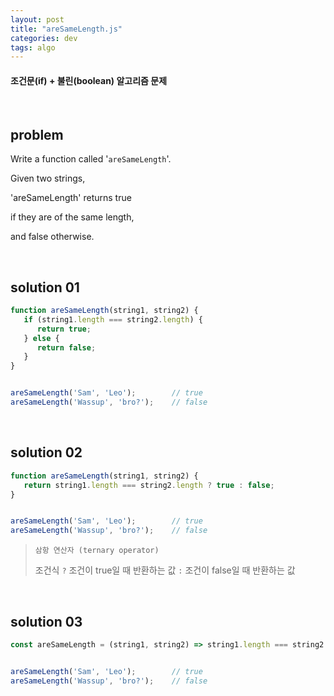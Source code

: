 ```yaml
---
layout: post
title: "areSameLength.js"
categories: dev
tags: algo
---
```


#### 조건문(if) + 불린(boolean) 알고리즘 문제

<br>

## problem

Write a function called '`areSameLength`'.

Given two strings,

'areSameLength' returns true

if they are of the same length,

and false otherwise.

<br>

## solution 01

```javascript
function areSameLength(string1, string2) {
   if (string1.length === string2.length) {
      return true;
   } else {
      return false;
   }
}


areSameLength('Sam', 'Leo');		// true
areSameLength('Wassup', 'bro?');	// false
```

<br>

## solution 02

```javascript
function areSameLength(string1, string2) {
   return string1.length === string2.length ? true : false;
}


areSameLength('Sam', 'Leo');		// true
areSameLength('Wassup', 'bro?');	// false
```

> `삼항 연산자 (ternary operator)`
>
> 조건식 `?` 조건이 true일 때 반환하는 값 `:` 조건이 false일 때 반환하는 값

<br>

## solution 03

```javascript
const areSameLength = (string1, string2) => string1.length === string2.length ? true : false;


areSameLength('Sam', 'Leo');		// true
areSameLength('Wassup', 'bro?');	// false
```

